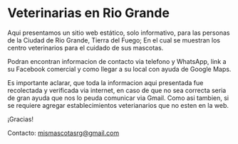 # Veterinarias en Rio Grande

Aqui presentamos un sitio web estático, solo informativo, para las personas de la
Ciudad de Rio Grande, Tierra del Fuego; En el cual se muestran los centro veterinarios para el cuidado de sus mascotas.

Podran encontran informacion de contacto via telefono y WhatsApp, link a su Facebook comercial y como llegar a su local con ayuda de Google Maps.

Es importante aclarar, que toda la informacion aqui presentada fue recolectada y verificada via internet, en caso de que no sea correcta seria de gran ayuda que nos lo peuda comunicar via Gmail. Como asi tambien, si se requiere agregar establecimientos veterianarios que no esten en la web.

¡Gracias!

Contacto: mismascotasrg@gmail.com
